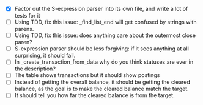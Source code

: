 - [x] Factor out the S-expression parser into its own file, and write a lot of tests for it
- [ ] Using TDD, fix this issue: _find_list_end will get confused by strings with parens.
- [ ] Using TDD, fix this issue: does anything care about the outermost close paren?
- [ ] S-expression parser should be less forgiving: if it sees anything at all surprising, it should fail.
- [ ] In _create_transaction_from_data why do you think statuses are ever in the description?
- [ ] The table shows transactions but it should show postings
- [ ] Instead of getting the overall balance, it should be getting the cleared balance, as the goal is to make the cleared balance match the target.
- [ ] It should tell you how far the cleared balance is from the target.
